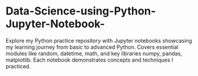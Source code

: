 # Data-Science-using-Python-Jupyter-Notebook-
Explore my Python practice repository with Jupyter notebooks showcasing my learning journey from basic to advanced Python. Covers essential modules like random, datetime, math, and key libraries numpy, pandas, matplotlib. Each notebook demonstrates concepts and techniques I practiced.

